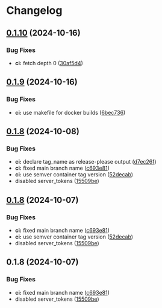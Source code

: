 # Changelog

## [0.1.10](https://github.com/evertrust/cert-auth-proxy/compare/v0.1.9...v0.1.10) (2024-10-16)


### Bug Fixes

* **ci:** fetch depth 0 ([30af5d4](https://github.com/evertrust/cert-auth-proxy/commit/30af5d4e7211a470038371f3188409dd30c4c1ef))

## [0.1.9](https://github.com/evertrust/cert-auth-proxy/compare/v0.1.8...v0.1.9) (2024-10-16)


### Bug Fixes

* **ci:** use makefile for docker builds ([6bec736](https://github.com/evertrust/cert-auth-proxy/commit/6bec736e7e58daf2f22f203bd4e3a66b0ce219ad))

## [0.1.8](https://github.com/evertrust/cert-auth-proxy/compare/v0.1.8...v0.1.8) (2024-10-08)


### Bug Fixes

* **ci:** declare tag_name as release-please output ([d7ec26f](https://github.com/evertrust/cert-auth-proxy/commit/d7ec26fb7731a071689af994197b928fbbc8f009))
* **ci:** fixed main branch name ([c693e81](https://github.com/evertrust/cert-auth-proxy/commit/c693e81905de17874e39b8b683ee31f5c10cb8b3))
* **ci:** use semver container tag version ([52decab](https://github.com/evertrust/cert-auth-proxy/commit/52decabe5c057b1f568d097d32e4f4c80beab8ce))
* disabled server_tokens ([15509be](https://github.com/evertrust/cert-auth-proxy/commit/15509be461d4c3bd0f5212a8da2caa55d061f756))

## [0.1.8](https://github.com/evertrust/cert-auth-proxy/compare/v0.1.8...v0.1.8) (2024-10-07)


### Bug Fixes

* **ci:** fixed main branch name ([c693e81](https://github.com/evertrust/cert-auth-proxy/commit/c693e81905de17874e39b8b683ee31f5c10cb8b3))
* **ci:** use semver container tag version ([52decab](https://github.com/evertrust/cert-auth-proxy/commit/52decabe5c057b1f568d097d32e4f4c80beab8ce))
* disabled server_tokens ([15509be](https://github.com/evertrust/cert-auth-proxy/commit/15509be461d4c3bd0f5212a8da2caa55d061f756))

## 0.1.8 (2024-10-07)


### Bug Fixes

* **ci:** fixed main branch name ([c693e81](https://github.com/evertrust/cert-auth-proxy/commit/c693e81905de17874e39b8b683ee31f5c10cb8b3))
* disabled server_tokens ([15509be](https://github.com/evertrust/cert-auth-proxy/commit/15509be461d4c3bd0f5212a8da2caa55d061f756))
